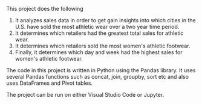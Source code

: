 This project does the following
1) It analyzes sales data in order to get gain insights into which cities in the U.S. have sold the most athletic wear over a two year time period.
2) It determines which retailers had the greatest total sales for athletic wear.
3) It determines which retailers sold the most women's athletic footwear.
4) Finally, it determines which day and week had the highest sales for women's athletic footwear.

The code in this project is written in Python using the Pandas library. It uses several Pandas functions such as concat, join, groupby, sort etc and also uses DataFrames and Pivot tables.

The project can be run on either Visual Studio Code or Jupyter.
